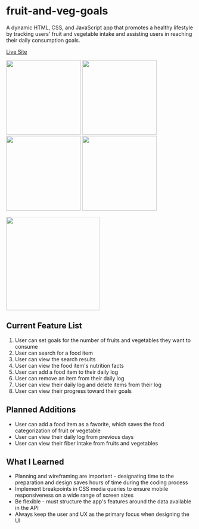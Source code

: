 # fruit-and-veg-goals

A dynamic HTML, CSS, and JavaScript app that promotes a healthy lifestyle by tracking users' fruit and vegetable intake and assisting users in reaching their daily consumption goals.

[Live Site](https://angelsleung.github.io/fruit-and-veg-goals/)

<img src="https://user-images.githubusercontent.com/65578254/116644404-1ae60400-a928-11eb-8d08-0caec2d0a701.png" width="200px"> <img src="https://user-images.githubusercontent.com/65578254/116644422-29342000-a928-11eb-8615-ed265baab773.png" width="200px"> <img src="https://user-images.githubusercontent.com/65578254/116644459-41a43a80-a928-11eb-868b-50c8465d6858.png" width="200px"> <img src="https://user-images.githubusercontent.com/65578254/116644493-5f719f80-a928-11eb-9d73-24615f950a4b.png" width="200px">

<img src="https://user-images.githubusercontent.com/65578254/116644032-2c7adc00-a927-11eb-9143-5a0aa5f42c65.gif" width="250px">

## Current Feature List
1. User can set goals for the number of fruits and vegetables they want to consume
2. User can search for a food item
3. User can view the search results
4. User can view the food item's nutrition facts
5. User can add a food item to their daily log
6. User can remove an item from their daily log
7. User can view their daily log and delete items from their log
8. User can view their progress toward their goals

## Planned Additions
* User can add a food item as a favorite, which saves the food categorization of fruit or vegetable
* User can view their daily log from previous days
* User can view their fiber intake from fruits and vegetables

## What I Learned
* Planning and wireframing are important - designating time to the preparation and design saves hours of time during the coding process
* Implement breakpoints in CSS media queries to ensure mobile responsiveness on a wide range of screen sizes
* Be flexible - must structure the app's features around the data available in the API
* Always keep the user and UX as the primary focus when designing the UI
